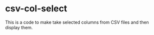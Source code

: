 csv-col-select
==============

This is a code to make take selected columns from CSV files and then display them.